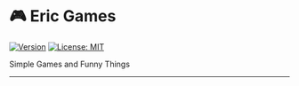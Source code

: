 # 🎮 **Eric Games**

[![Version](https://img.shields.io/badge/Version-0.4.0-blue.svg)]()
[![License: MIT](https://img.shields.io/badge/License-MIT-blue.svg)](LICENSE)

Simple Games and Funny Things

---
